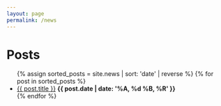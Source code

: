 ```yaml
---
layout: page
permalink: /news
---
```

<h1>Posts</h1>
<ul class="list">
  {% assign sorted_posts = site.news | sort: 'date' | reverse %}
  {% for post in sorted_posts %}
    <li>
      <div>
        <a href="{{ post.url }}">{{ post.title }}</a>
        <b>{{ post.date | date: '%A, %d %B, %R' }}</b>
      </div>
    </li>
  {% endfor %}
</ul>
